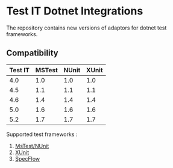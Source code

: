 # Test IT Dotnet Integrations

The repository contains new versions of adaptors for dotnet test frameworks.

## Compatibility

| Test IT | MSTest | NUnit | XUnit |
|---------|--------|-------|-------|
| 4.0     | 1.0    | 1.0   | 1.0   |
| 4.5     | 1.1    | 1.1   | 1.1   |
| 4.6     | 1.4    | 1.4   | 1.4   |
| 5.0     | 1.6    | 1.6   | 1.6   |
| 5.2     | 1.7    | 1.7   | 1.7   |

Supported test frameworks :

1. [MsTest/NUnit](https://github.com/testit-tms/adapters-dotnet/tree/main/Tms.Adapter)
2. [XUnit](https://github.com/testit-tms/adapters-dotnet/tree/main/Tms.Adapter.XUnit)
3. [SpecFlow](https://github.com/testit-tms/adapters-dotnet/tree/main/Tms.Adapter.SpecFlowPlugin)
